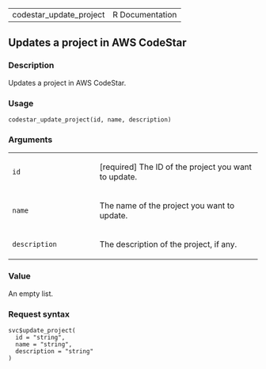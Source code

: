 <table style="width: 100%;">
<tbody>
<tr class="odd">
<td>codestar_update_project</td>
<td style="text-align: right;">R Documentation</td>
</tr>
</tbody>
</table>

## Updates a project in AWS CodeStar

### Description

Updates a project in AWS CodeStar.

### Usage

    codestar_update_project(id, name, description)

### Arguments

<table>
<colgroup>
<col style="width: 35%" />
<col style="width: 65%" />
</colgroup>
<tbody>
<tr class="odd">
<td><code id="codestar_update_project_:_id">id</code></td>
<td><p>[required] The ID of the project you want to update.</p></td>
</tr>
<tr class="even">
<td><code id="codestar_update_project_:_name">name</code></td>
<td><p>The name of the project you want to update.</p></td>
</tr>
<tr class="odd">
<td><code
id="codestar_update_project_:_description">description</code></td>
<td><p>The description of the project, if any.</p></td>
</tr>
</tbody>
</table>

### Value

An empty list.

### Request syntax

    svc$update_project(
      id = "string",
      name = "string",
      description = "string"
    )
